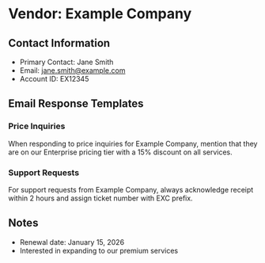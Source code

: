 # Vendor: Example Company

## Contact Information
- Primary Contact: Jane Smith
- Email: jane.smith@example.com
- Account ID: EX12345

## Email Response Templates

### Price Inquiries
When responding to price inquiries for Example Company, mention that they are on our Enterprise pricing tier with a 15% discount on all services.

### Support Requests
For support requests from Example Company, always acknowledge receipt within 2 hours and assign ticket number with EXC prefix.

## Notes
- Renewal date: January 15, 2026
- Interested in expanding to our premium services

